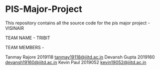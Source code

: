 # PIS-Major-Project
This repository contains all the source code for the pis major project - VISINAIR

TEAM NAME - TRIBIT






TEAM MEMBERS -

Tanmay Rajore   2019118  tanmay19118@iiitd.ac.in
Devansh Gupta   2019160  devansh19160@iiitd.ac.in
Kevin Paul      2019052  kevin19052@iiitd.ac.in

